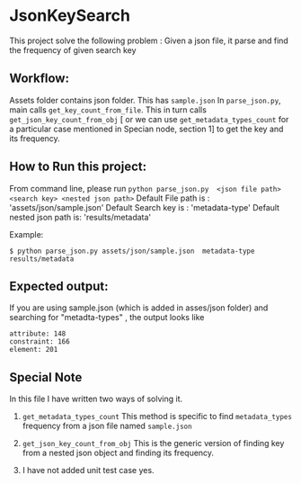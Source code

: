 # JsonKeySearch
This project solve the following problem : Given a json file, it parse and find the frequency of given search key 

Workflow:
---------
Assets folder contains json folder. This has `sample.json`
In `parse_json.py`, main  calls  `get_key_count_from_file`. This in turn calls `get_json_key_count_from_obj` [ or we can use `get_metadata_types_count` for a particular case mentioned in Specian node, section 1] to get the key and its frequency. 

 
How to Run this project:
--------------------------
From command line, please run `python parse_json.py  <json file path> <search key> <nested json path>` 
Default File path is : 'assets/json/sample.json'
Default Search key is : 'metadata-type'
Default nested json path is: 'results/metadata'

Example: 
```
$ python parse_json.py assets/json/sample.json  metadata-type results/metadata
```

Expected output:
-----------------
If you are using sample.json (which is added in asses/json folder) and searching for  "metadta-types" , the output looks like 
```
attribute: 148
constraint: 166
element: 201
```

Special Note
------------
In this file I have written two ways of solving it. 
1. `get_metadata_types_count` This method is specific to find `metadata_types` frequency from a json file named `sample.json` 
2. `get_json_key_count_from_obj` This is the generic version of finding key from a nested json object and finding its frequency. 

3. I have not added unit test case yes. 

